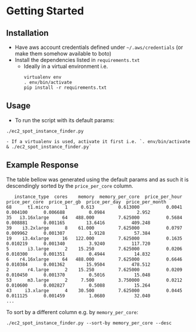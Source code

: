 # Getting Started

## Installation 

- Have aws account credentials defined under `~/.aws/credentials` (or make them somehow available to boto)
- Install the dependencies listed in `requirements.txt`
    - Ideally in a virtual environment i.e.
        ```
        virtualenv env 
        . env/bin/activate 
        pip install -r requirements.txt
        ```

## Usage

- To run the script with its default params:
```
./ec2_spot_instance_finder.py
```
    - If a virtualenv is used, activate it first i.e. `. env/bin/activate & ./ec2_spot_instance_finder.py`

## Example Response

The table bellow was generated using the default params and as such it is descendingly sorted by the `price_per_core` column.

```
   instance_type  cores    memory  memory_per_core  price_per_hour  price_per_core  price_per_gb  price_per_day  price_per_month
68      t1.micro      1     0.613         0.613000          0.0041        0.004100      0.006688         0.0984            2.952
35   i3.16xlarge     64   488.000         7.625000          0.5684        0.008881      0.001165        13.6416          409.248
39    i3.2xlarge      8    61.000         7.625000          0.0797        0.009962      0.001307         1.9128           57.384
19    i3.4xlarge     16   122.000         7.625000          0.1635        0.010219      0.001340         3.9240          117.720
5       i3.large      2    15.250         7.625000          0.0206        0.010300      0.001351         0.4944           14.832
6    r4.16xlarge     64   488.000         7.625000          0.6646        0.010384      0.001362        15.9504          478.512
2       r4.large      2    15.250         7.625000          0.0209        0.010450      0.001370         0.5016           15.048
53      m3.large      2     7.500         3.750000          0.0212        0.010600      0.002827         0.5088           15.264
43     i3.xlarge      4    30.500         7.625000          0.0445        0.011125      0.001459         1.0680           32.040
...
```

To sort by a different column e.g. by `memory_per_core`:
```
./ec2_spot_instance_finder.py --sort-by memory_per_core --desc
```


